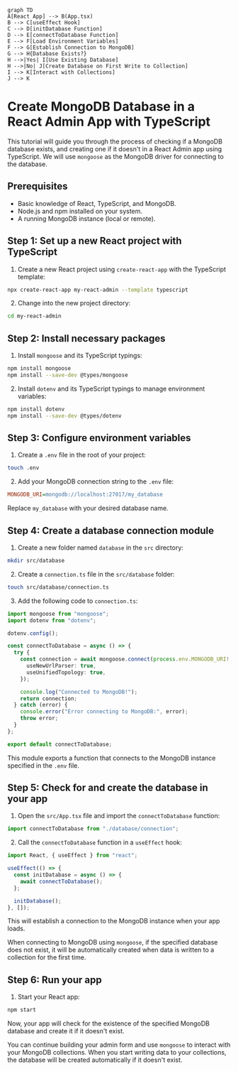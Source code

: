 ```mermaid
graph TD
A[React App] --> B(App.tsx)
B --> C[useEffect Hook]
C --> D[initDatabase Function]
D --> E[connectToDatabase Function]
E --> F[Load Environment Variables]
F --> G[Establish Connection to MongoDB]
G --> H{Database Exists?}
H -->|Yes| I[Use Existing Database]
H -->|No| J[Create Database on First Write to Collection]
I --> K[Interact with Collections]
J --> K
```



Create MongoDB Database in a React Admin App with TypeScript
============================================================

This tutorial will guide you through the process of checking if a MongoDB database exists, and creating one if it doesn't in a React Admin app using TypeScript. We will use `mongoose` as the MongoDB driver for connecting to the database.

Prerequisites
-------------

*   Basic knowledge of React, TypeScript, and MongoDB.
*   Node.js and npm installed on your system.
*   A running MongoDB instance (local or remote).

Step 1: Set up a new React project with TypeScript
--------------------------------------------------

1.  Create a new React project using `create-react-app` with the TypeScript template:

```sh
npx create-react-app my-react-admin --template typescript
```

2.  Change into the new project directory:

```sh
cd my-react-admin
```

Step 2: Install necessary packages
----------------------------------

1.  Install `mongoose` and its TypeScript typings:

```sh
npm install mongoose
npm install --save-dev @types/mongoose
```

2.  Install `dotenv` and its TypeScript typings to manage environment variables:

```sh
npm install dotenv
npm install --save-dev @types/dotenv
```

Step 3: Configure environment variables
---------------------------------------

1.  Create a `.env` file in the root of your project:

```sh
touch .env
```

2.  Add your MongoDB connection string to the `.env` file:

```ini
MONGODB_URI=mongodb://localhost:27017/my_database
```

Replace `my_database` with your desired database name.

Step 4: Create a database connection module
-------------------------------------------

1.  Create a new folder named `database` in the `src` directory:

```sh
mkdir src/database
```

2.  Create a `connection.ts` file in the `src/database` folder:

```sh
touch src/database/connection.ts
```

3.  Add the following code to `connection.ts`:

```typescript
import mongoose from "mongoose";
import dotenv from "dotenv";

dotenv.config();

const connectToDatabase = async () => {
  try {
    const connection = await mongoose.connect(process.env.MONGODB_URI!, {
      useNewUrlParser: true,
      useUnifiedTopology: true,
    });

    console.log("Connected to MongoDB!");
    return connection;
  } catch (error) {
    console.error("Error connecting to MongoDB:", error);
    throw error;
  }
};

export default connectToDatabase;
```

This module exports a function that connects to the MongoDB instance specified in the `.env` file.

Step 5: Check for and create the database in your app
-----------------------------------------------------

1.  Open the `src/App.tsx` file and import the `connectToDatabase` function:

```typescript
import connectToDatabase from "./database/connection";
```

2.  Call the `connectToDatabase` function in a `useEffect` hook:

```typescript
import React, { useEffect } from "react";

useEffect(() => {
  const initDatabase = async () => {
    await connectToDatabase();
  };

  initDatabase();
}, []);
```

This will establish a connection to the MongoDB instance when your app loads.

When connecting to MongoDB using `mongoose`, if the specified database does not exist, it will be automatically created when data is written to a collection for the first time.

Step 6: Run your app
--------------------

1.  Start your React app:

```sh
npm start
```

Now, your app will check for the existence of the specified MongoDB database and create it if it doesn't exist.

You can continue building your admin form and use `mongoose` to interact with your MongoDB collections. When you start writing data to your collections, the database will be created automatically if it doesn't exist.
